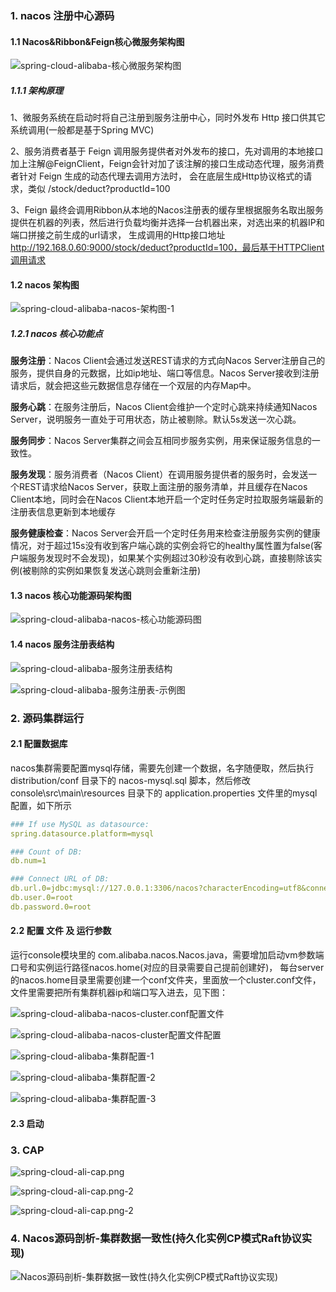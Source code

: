 ### 1. nacos 注册中心源码

#### 1.1 Nacos&Ribbon&Feign核心微服务架构图

![spring-cloud-alibaba-核心微服务架构图](spring-cloud-alibaba.assets/spring-cloud-alibaba-核心微服务架构图.png)

##### 1.1.1 架构原理 

   1、微服务系统在启动时将自己注册到服务注册中心，同时外发布 Http 接口供其它系统调用(一般都是基于Spring MVC)

   2、服务消费者基于 Feign 调用服务提供者对外发布的接口，先对调用的本地接口加上注解@FeignClient，Feign会针对加了该注解的接口生成动态代理，服务消费者针对 Feign 生成的动态代理去调用方法时，
   会在底层生成Http协议格式的请求，类似 /stock/deduct?productId=100

   3、Feign 最终会调用Ribbon从本地的Nacos注册表的缓存里根据服务名取出服务提供在机器的列表，然后进行负载均衡并选择一台机器出来，对选出来的机器IP和端口拼接之前生成的url请求，
   生成调用的Http接口地址 http://192.168.0.60:9000/stock/deduct?productId=100，最后基于HTTPClient调用请求

#### 1.2 nacos 架构图

![spring-cloud-alibaba-nacos-架构图-1](spring-cloud-alibaba.assets/spring-cloud-alibaba-nacos-架构图-1.png)

##### 1.2.1 nacos 核心功能点

**服务注册**：Nacos Client会通过发送REST请求的方式向Nacos Server注册自己的服务，提供自身的元数据，比如ip地址、端口等信息。Nacos Server接收到注册请求后，就会把这些元数据信息存储在一个双层的内存Map中。

**服务心跳**：在服务注册后，Nacos Client会维护一个定时心跳来持续通知Nacos Server，说明服务一直处于可用状态，防止被剔除。默认5s发送一次心跳。

**服务同步**：Nacos Server集群之间会互相同步服务实例，用来保证服务信息的一致性。

**服务发现**：服务消费者（Nacos Client）在调用服务提供者的服务时，会发送一个REST请求给Nacos Server，获取上面注册的服务清单，并且缓存在Nacos Client本地，同时会在Nacos Client本地开启一个定时任务定时拉取服务端最新的注册表信息更新到本地缓存

**服务健康检查**：Nacos Server会开启一个定时任务用来检查注册服务实例的健康情况，对于超过15s没有收到客户端心跳的实例会将它的healthy属性置为false(客户端服务发现时不会发现)，如果某个实例超过30秒没有收到心跳，直接剔除该实例(被剔除的实例如果恢复发送心跳则会重新注册)


#### 1.3 nacos 核心功能源码架构图

![spring-cloud-alibaba-nacos-核心功能源码图](spring-cloud-alibaba.assets/spring-cloud-alibaba-nacos-核心功能源码图.png)

#### 1.4 nacos 服务注册表结构 

![spring-cloud-alibaba-服务注册表结构](spring-cloud-alibaba.assets/spring-cloud-alibaba-服务注册表结构.png)

![spring-cloud-alibaba-服务注册表-示例图](spring-cloud-alibaba.assets/spring-cloud-alibaba-服务注册表-示例图.png)

### 2. 源码集群运行 

#### 2.1 配置数据库 

   nacos集群需要配置mysql存储，需要先创建一个数据，名字随便取，然后执行 distribution/conf 目录下的 nacos-mysql.sql 脚本，然后修改 console\src\main\resources 
   目录下的 application.properties 文件里的mysql配置，如下所示
   
```yaml
### If use MySQL as datasource:
spring.datasource.platform=mysql

### Count of DB:
db.num=1

### Connect URL of DB:
db.url.0=jdbc:mysql://127.0.0.1:3306/nacos?characterEncoding=utf8&connectTimeout=1000&socketTimeout=3000&autoReconnect=true&useUnicode=true&useSSL=false&serverTimezone=UTC
db.user.0=root
db.password.0=root
```

#### 2.2 配置 文件 及 运行参数 

   运行console模块里的 com.alibaba.nacos.Nacos.java，需要增加启动vm参数端口号和实例运行路径nacos.home(对应的目录需要自己提前创建好)，
   每台server的nacos.home目录里需要创建一个conf文件夹，里面放一个cluster.conf文件，文件里需要把所有集群机器ip和端口写入进去，见下图：

![spring-cloud-alibaba-nacos-cluster.conf配置文件](spring-cloud-alibaba.assets/spring-cloud-alibaba-nacos-cluster.conf配置文件.png)

![spring-cloud-alibaba-nacos-cluster配置文件配置](spring-cloud-alibaba.assets/spring-cloud-alibaba-nacos-cluster配置文件配置.png)

![spring-cloud-alibaba-集群配置-1](spring-cloud-alibaba.assets/spring-cloud-alibaba-集群配置-1.png)

![spring-cloud-alibaba-集群配置-2](spring-cloud-alibaba.assets/spring-cloud-alibaba-集群配置-2.png)

![spring-cloud-alibaba-集群配置-3](spring-cloud-alibaba.assets/spring-cloud-alibaba-集群配置-3.png)

#### 2.3 启动

### 3. CAP 

![spring-cloud-ali-cap.png](spring-cloud-alibaba.assets/spring-cloud-ali-cap.png)

![spring-cloud-ali-cap.png-2](spring-cloud-alibaba.assets/spring-cloud-ali-cap-2.png)

![spring-cloud-ali-cap.png-2](spring-cloud-alibaba.assets/spring-cloud-ali-cap-3.png)

### 4. Nacos源码剖析-集群数据一致性(持久化实例CP模式Raft协议实现)

![Nacos源码剖析-集群数据一致性(持久化实例CP模式Raft协议实现)](spring-cloud-alibaba.assets/Nacos源码剖析-集群数据一致性(持久化实例CP模式Raft协议实现).jpg)

